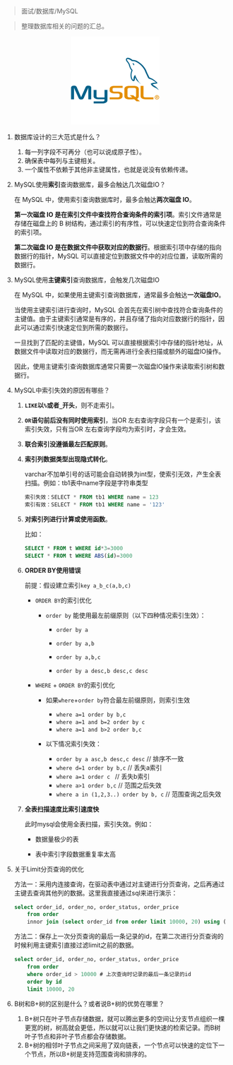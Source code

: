 > 面试/数据库/MySQL

> 整理数据库相关的问题的汇总。

<div align=center><img src="../../assert/MySQL.png" style="zoom: 50%;" /></div>

1. 数据库设计的三大范式是什么？

    1. 每一列字段不可再分（也可以说成原子性）。
    2. 确保表中每列与主键相关。
    3. 一个属性不依赖于其他非主键属性，也就是说没有依赖传递。

2. MySQL使用**索引**查询数据库，最多会触达几次磁盘IO？

    在 MySQL 中，使用索引查询数据库时，最多会触达**两次磁盘 IO**。

    **第一次磁盘 IO 是在索引文件中查找符合查询条件的索引项**。索引文件通常是存储在磁盘上的 B 树结构，通过索引的有序性，可以快速定位到符合查询条件的索引项。

    **第二次磁盘 IO 是在数据文件中获取对应的数据行**。根据索引项中存储的指向数据行的指针，MySQL 可以直接定位到数据文件中的对应位置，读取所需的数据行。

3. MySQL使用**主键索引**查询数据库，会触发几次磁盘IO

    在 MySQL 中，如果使用主键索引查询数据库，通常最多会触达**一次磁盘IO**。

    当使用主键索引进行查询时，MySQL 会首先在索引树中查找符合查询条件的主键值。由于主键索引通常是有序的，并且存储了指向对应数据行的指针，因此可以通过索引快速定位到所需的数据行。

    一旦找到了匹配的主键值，MySQL 可以直接根据索引中存储的指针地址，从数据文件中读取对应的数据行，而无需再进行全表扫描或额外的磁盘IO操作。

    因此，使用主键索引查询数据库通常只需要一次磁盘IO操作来读取索引树和数据行。

4. MySQL中索引失效的原因有哪些？

    1. **`LIKE`以`%`或者`_`开头**，则不走索引。

    2. **`OR`语句前后没有同时使用索引**，当OR 左右查询字段只有一个是索引，该索引失效，只有当OR 左右查询字段均为索引时，才会生效。

    3. **联合索引没遵循最左匹配原则**。

    4. **索引列数据类型出现隐式转化**。

        varchar不加单引号的话可能会自动转换为int型，使索引无效，产生全表扫描。例如：tb1表中name字段是字符串类型

        ```sql
        索引失效：SELECT * FROM tb1 WHERE name = 123
        索引有效：SELECT * FROM tb1 WHERE name = '123'
        ```

    5. **对索引列进行计算或使用函数**。

        比如：

        ```sql
        SELECT * FROM t WHERE id*3=3000
        SELECT * FROM t WHERE ABS(id)=3000
        ```

    6. **ORDER BY使用错误**

        前提：假设建立索引`key a_b_c(a,b,c)`

        * `ORDER BY`的索引优化

            * `order by` 能使用最左前缀原则（以下四种情况索引生效）：

                - `order by a`

                - `order by a,b`

                - `order by a,b,c`

                - `order by a desc,b desc,c desc`

        * `WHERE` + `ORDER BY`的索引优化

            * 如果`where`+`order by`符合最左前缀原则，则索引生效
                - `where a=1 order by b,c`
                - `where a=1 and b=2 order by c`
                - `where a=1 and b>2 order b,c`

            * 以下情况索引失效：
                - `order by a asc,b desc,c desc`	// 排序不一致
                - `where d=1 order by b,c` 	           // 丢失a索引
                - `where a=1 order c `                              // 丢失b索引
                - `where a>1 order b,c`                          // 范围之后失效
                - `where a in (1,2,3..) order by b, c` // 范围查询之后失效

    7. **全表扫描速度比索引速度快**

        此时mysql会使用全表扫描，索引失效。例如：

        * 数据量极少的表

        * 表中索引字段数据重复率太高

5. 关于Limit分页查询的优化

    方法一：采用内连接查询，在驱动表中通过对主键进行分页查询，之后再通过主键去查询其他列的数据。这里我直接通过sql来进行演示：
    ```sql
    select order_id, order_no, order_status, order_price
    	from order
    	innor join (select order_id from order limit 10000, 20) using (order_id);
    ```

    方法二：保存上一次分页查询的最后一条记录的id，在第二次进行分页查询的时候利用主键索引直接过滤limit之前的数据。

    ```sql
    select order_id, order_no, order_status, order_price
    	from order
    	where order_id > 10000 # 上次查询时记录的最后一条记录的id
    	order by id 
    	limit 10000, 20
    ```

6. B树和B+树的区别是什么？或者说B+树的优势在哪里？

    1. B+树只在叶子节点存储数据，就可以腾出更多的空间让分支节点组织一棵更宽的树，树高就会更低，所以就可以让我们更快速的检索记录。而B树叶子节点和非叶子节点都会存储数据。
    2. B+树的相邻叶子节点之间采用了双向链表，一个节点可以快速的定位下一个节点，所以B+树是支持范围查询和排序的。